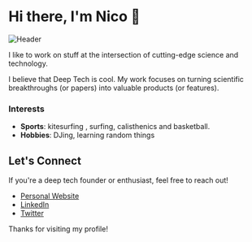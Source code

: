 <!--
**Nicocro/nicocro** is a ✨ _special_ ✨ repository because its `README.md` (this file) appears on your GitHub profile.

Here are some ideas to get you started:

- 🔭 I’m currently working on ...
- 🌱 I’m currently learning ...
- 👯 I’m looking to collaborate on ...
- 🤔 I’m looking for help with ...
- 💬 Ask me about ...
- 📫 How to reach me: ...
- 😄 Pronouns: ...
- ⚡ Fun fact: ...
-->

# Hi there, I'm Nico 👋

![Header](https://raw.githubusercontent.com/yourusername/nicocro/github_header.png)

I like to work on stuff at the intersection of cutting-edge science and technology.

I believe that Deep Tech is cool. My work focuses on turning scientific breakthroughs (or papers) into valuable products (or features).

### Interests
- **Sports**: kitesurfing , surfing, calisthenics and basketball.
- **Hobbies**: DJing, learning random things 

## Let's Connect
If you're a deep tech founder or enthusiast, feel free to reach out!

- [Personal Website](https://nicolacroce.com)
- [LinkedIn](https://www.linkedin.com/in/nicolacroce/)
- [Twitter](https://twitter.com/nicolacroce)

Thanks for visiting my profile!

